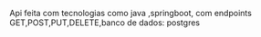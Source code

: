 Api feita com tecnologias como java ,springboot, com endpoints GET,POST,PUT,DELETE,banco de dados: postgres
